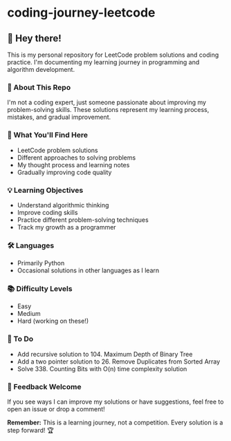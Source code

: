 # coding-journey-leetcode

## 👋 Hey there! 

This is my personal repository for LeetCode problem solutions and coding practice. I'm documenting my learning journey in programming and algorithm development.

### 🌱 About This Repo

I'm not a coding expert, just someone passionate about improving my problem-solving skills. These solutions represent my learning process, mistakes, and gradual improvement.

### 🚀 What You'll Find Here
- LeetCode problem solutions
- Different approaches to solving problems
- My thought process and learning notes
- Gradually improving code quality

### 💡 Learning Objectives
- Understand algorithmic thinking
- Improve coding skills
- Practice different problem-solving techniques
- Track my growth as a programmer

### 🛠 Languages
- Primarily Python
- Occasional solutions in other languages as I learn

### 📚 Difficulty Levels
- Easy
- Medium
- Hard (working on these!)

### 📝 To Do
- Add recursive solution to 104. Maximum Depth of Binary Tree
- Add a two pointer solution to 26. Remove Duplicates from Sorted Array
- Solve 338. Counting Bits with O(n) time complexity solution 

### 🤝 Feedback Welcome
If you see ways I can improve my solutions or have suggestions, feel free to open an issue or drop a comment!

**Remember:** This is a learning journey, not a competition. Every solution is a step forward! 🏆
